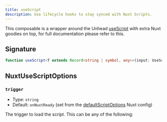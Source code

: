 ```yaml
---
title: useScript
description: Use lifecycle hooks to stay synced with Nuxt Scripts.
---
```


This composable is a wrapper around the Unhead [useScript](https://unhead.unjs.io/usage/composables/use-script) with extra Nuxt goodies on top, for
full documentation please refer to this.

## Signature

```ts
function useScript<T extends Record<string | symbol, any>>(input: UseScriptInput, options?: NuxtUseScriptOptions): UseScriptReturn<T> {}
```

## NuxtUseScriptOptions

### `trigger`

- Type: `string`
- Default: `onNuxtReady` (set from the [defaultScriptOptions](/) Nuxt config)

The trigger to load the script. This can be any of the following:
